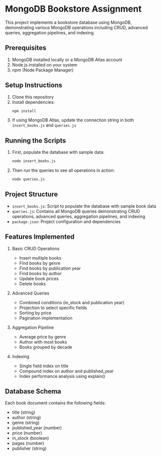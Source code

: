 # MongoDB Bookstore Assignment

This project implements a bookstore database using MongoDB, demonstrating various MongoDB operations including CRUD, advanced queries, aggregation pipelines, and indexing.

## Prerequisites

1. MongoDB installed locally or a MongoDB Atlas account
2. Node.js installed on your system
3. npm (Node Package Manager)

## Setup Instructions

1. Clone this repository
2. Install dependencies:
   ```bash
   npm install
   ```
3. If using MongoDB Atlas, update the connection string in both `insert_books.js` and `queries.js`

## Running the Scripts

1. First, populate the database with sample data:
   ```bash
   node insert_books.js
   ```

2. Then run the queries to see all operations in action:
   ```bash
   node queries.js
   ```

## Project Structure

- `insert_books.js`: Script to populate the database with sample book data
- `queries.js`: Contains all MongoDB queries demonstrating CRUD operations, advanced queries, aggregation pipelines, and indexing
- `package.json`: Project configuration and dependencies

## Features Implemented

1. Basic CRUD Operations
   - Insert multiple books
   - Find books by genre
   - Find books by publication year
   - Find books by author
   - Update book prices
   - Delete books

2. Advanced Queries
   - Combined conditions (in_stock and publication year)
   - Projection to select specific fields
   - Sorting by price
   - Pagination implementation

3. Aggregation Pipeline
   - Average price by genre
   - Author with most books
   - Books grouped by decade

4. Indexing
   - Single field index on title
   - Compound index on author and published_year
   - Index performance analysis using explain()

## Database Schema

Each book document contains the following fields:
- title (string)
- author (string)
- genre (string)
- published_year (number)
- price (number)
- in_stock (boolean)
- pages (number)
- publisher (string)
